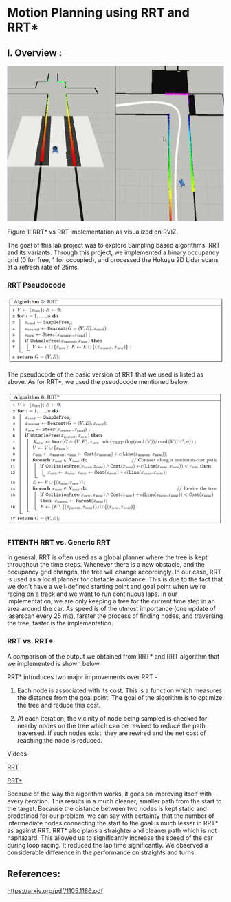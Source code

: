 
# Motion Planning using RRT and RRT*

## I. Overview :

<img src=imgs/rrtvsrrtstar.gif height="360" width="640" > <p></p>
Figure 1: RRT* vs RRT implementation as visualized on RVIZ.

The goal of this lab project was to explore Sampling based algorithms: RRT and its variants. Through this project, we implemented a binary occupancy grid (0 for free, 1 for occupied), and processed the Hokuyu 2D Lidar scans at a refresh rate of 25ms.


### RRT Pseudocode

![rrt_algo](imgs/rrt_algo.png)

The pseudocode of the basic version of RRT that we used is listed as above. As for RRT*, we used the pseudocode mentioned below.

![rrt_algo](imgs/rrt_star_algo.png)

### F1TENTH RRT vs. Generic RRT

In general, RRT is often used as a global planner where the tree is kept throughout the time steps. Whenever there is a new obstacle, and the occupancy grid changes, the tree will change accordingly. In our case, RRT is used as a local planner for obstacle avoidance. This is due to the fact that we don't have a well-defined starting point and goal point when we're racing on a track and we want to run continuous laps. In our implementation, we are only keeping a tree for the current time step in an area around the car. As speed is of the utmost importance (one update of laserscan every 25 ms), farster the process of finding nodes, and traversing the tree, faster is the implementation.

### RRT vs. RRT* 
A comparison of the output we obtained from RRT* and RRT algorithm that we implemented is shown below.<p></p>


RRT* introduces two major improvements over RRT - <p></p>
1) Each node is associated with its cost. This is a function which measures the distance from the goal point. The goal of the algorithm is to optimize the tree and reduce this cost. <p></p>
2) At each iteration, the vicinity of node being sampled is checked for nearby nodes on the tree which can be rewired to reduce the path traversed. If such nodes exist, they are rewired and the net cost of reaching the node is reduced. 

Videos- <p></p>
[RRT](https://youtu.be/u7Lv9G6eQF8) <p></p>
[RRT*](https://youtu.be/NfnwbfQKN34) <p></p>

Because of the way the algorithm works, it goes on improving itself with every iteration. This results in a much cleaner, smaller path from the start to the target. Because the distance between two nodes is kept static and predefined for our problem, we can say with certainty that the number of intermediate nodes connecting the start to the goal is much lesser in RRT* as against RRT. RRT* also plans a straighter and cleaner path which is not haphazard. This allowed us to significantly increase the speed of the car during loop racing. It reduced the lap time significantly. We observed a considerable difference in the performance on straights and turns.
## References:
https://arxiv.org/pdf/1105.1186.pdf

